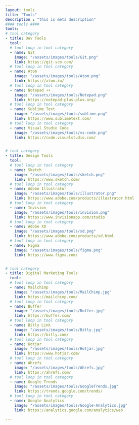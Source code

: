 ```yaml
---
layout: tools
title: "Tools"
description : "this is meta description"
#### tools ####
tools:
# tool category
- title: Dev Tools
  tool:
  # tool loop in tool category
  - name: Git
    image: "/assets/images/tools/Git.png"
    link: https://git-scm.com/
  # tool loop in tool category
  - name: Atom
    image: "/assets/images/tools/Atom.png"
    link: https://atom.io/
  # tool loop in tool category
  - name: Notepad ++
    image: "/assets/images/tools/Notepad.png"
    link: https://notepad-plus-plus.org/
  # tool loop in tool category
  - name: Sublime Text
    image: "/assets/images/tools/sublime.png"
    link: https://www.sublimetext.com/
  # tool loop in tool category
  - name: Visual Studio Code
    image: "/assets/images/tools/vs-code.png"
    link: https://code.visualstudio.com/


# tool category
- title: Design Tools
  tool:
  # tool loop in tool category
  - name: Sketch
    image: "/assets/images/tools/sketch.png"
    link: https://www.sketch.com/
  # tool loop in tool category
  - name: Adobe Illustrator
    image: "/assets/images/tools/illustrator.png"
    link: https://www.adobe.com/products/illustrator.html
  # tool loop in tool category
  - name: Invision
    image: "/assets/images/tools/invision.png"
    link: https://www.invisionapp.com/studio
  # tool loop in tool category
  - name: Adobe XD
    image: "/assets/images/tools/xd.png"
    link: https://www.adobe.com/products/xd.html
  # tool loop in tool category
  - name: Figma
    image: "/assets/images/tools/figma.png"
    link: https://www.figma.com/


# tool category
- title: Digital Marketing Tools
  tool:
  # tool loop in tool category
  - name: Mailchimp
    image: "/assets/images/tools/MailChimp.jpg"
    link: https://mailchimp.com/
  # tool loop in tool category
  - name: Buffer
    image: "/assets/images/tools/Buffer.jpg"
    link: https://buffer.com/
  # tool loop in tool category
  - name: Bitly Link
    image: "/assets/images/tools/Bitly.jpg"
    link: https://bitly.com/
  # tool loop in tool category
  - name: Hotjar
    image: "/assets/images/tools/Hotjar.jpg"
    link: https://www.hotjar.com/
  # tool loop in tool category
  - name: Ahrefs
    image: "/assets/images/tools/Ahrefs.jpg"
    link: https://ahrefs.com/
  # tool loop in tool category
  - name: Google Trends
    image: "/assets/images/tools/GoogleTrends.jpg"
    link: https://trends.google.com/trends/
  # tool loop in tool category
  - name: Google Analytics
    image: "/assets/images/tools/Google-Analytics.jpg"
    link: https://analytics.google.com/analytics/web

---
```

